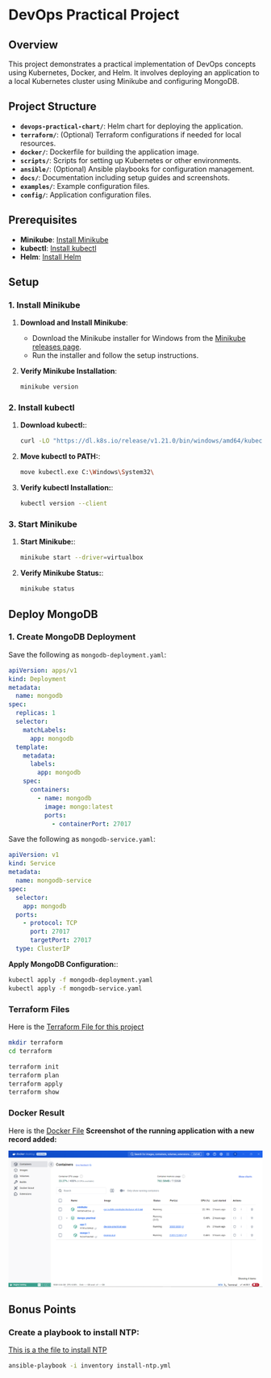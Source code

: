 # DevOps Practical Project

## Overview

This project demonstrates a practical implementation of DevOps concepts using Kubernetes, Docker, and Helm. It involves deploying an application to a local Kubernetes cluster using Minikube and configuring MongoDB.

## Project Structure

- **`devops-practical-chart/`**: Helm chart for deploying the application.
- **`terraform/`**: (Optional) Terraform configurations if needed for local resources.
- **`docker/`**: Dockerfile for building the application image.
- **`scripts/`**: Scripts for setting up Kubernetes or other environments.
- **`ansible/`**: (Optional) Ansible playbooks for configuration management.
- **`docs/`**: Documentation including setup guides and screenshots.
- **`examples/`**: Example configuration files.
- **`config/`**: Application configuration files.

## Prerequisites

- **Minikube**: [Install Minikube](https://minikube.sigs.k8s.io/docs/start/)
- **kubectl**: [Install kubectl](https://kubernetes.io/docs/tasks/tools/install-kubectl/)
- **Helm**: [Install Helm](https://helm.sh/docs/intro/install/)

## Setup

### 1. Install Minikube

1. **Download and Install Minikube**:
   - Download the Minikube installer for Windows from the [Minikube releases page](https://github.com/kubernetes/minikube/releases).
   - Run the installer and follow the setup instructions.

2. **Verify Minikube Installation**:
   ```bash
   minikube version

### 2. Install kubectl

1. **Download kubectl:**:
    ```bash
   curl -LO "https://dl.k8s.io/release/v1.21.0/bin/windows/amd64/kubectl.exe"

2. **Move kubectl to PATH:**:
   ```bash
   move kubectl.exe C:\Windows\System32\

3. **Verify kubectl Installation:**:

   ```bash
   kubectl version --client

### 3. Start Minikube

1. **Start Minikube:**:
    ```bash
   minikube start --driver=virtualbox

2. **Verify Minikube Status:**:
   ```bash
   minikube status

## Deploy MongoDB

### 1. Create MongoDB Deployment

Save the following as `mongodb-deployment.yaml`:

```yaml
apiVersion: apps/v1
kind: Deployment
metadata:
  name: mongodb
spec:
  replicas: 1
  selector:
    matchLabels:
      app: mongodb
  template:
    metadata:
      labels:
        app: mongodb
    spec:
      containers:
        - name: mongodb
          image: mongo:latest
          ports:
            - containerPort: 27017
```
Save the following as `mongodb-service.yaml`:

```yaml
apiVersion: v1
kind: Service
metadata:
  name: mongodb-service
spec:
  selector:
    app: mongodb
  ports:
    - protocol: TCP
      port: 27017
      targetPort: 27017
  type: ClusterIP

```
**Apply MongoDB Configuration:**:
```bash
kubectl apply -f mongodb-deployment.yaml
kubectl apply -f mongodb-service.yaml

```

### Terraform Files
Here is the [Terraform File for this project](terraform)

```bash
mkdir terraform
cd terraform

```

```bash
terraform init
terraform plan
terraform apply
terraform show
```

### Docker Result 
Here is the [Docker File](docker/Dockerfile)
**Screenshot of the running application with a new record added:**

![Docker setup looks like below after setup completed](images/docker.PNG)


## Bonus Points
### Create a playbook to install NTP:

[ This is a the file to install NTP ](ansible/install-ntp.yml)

```bash
ansible-playbook -i inventory install-ntp.yml

```
